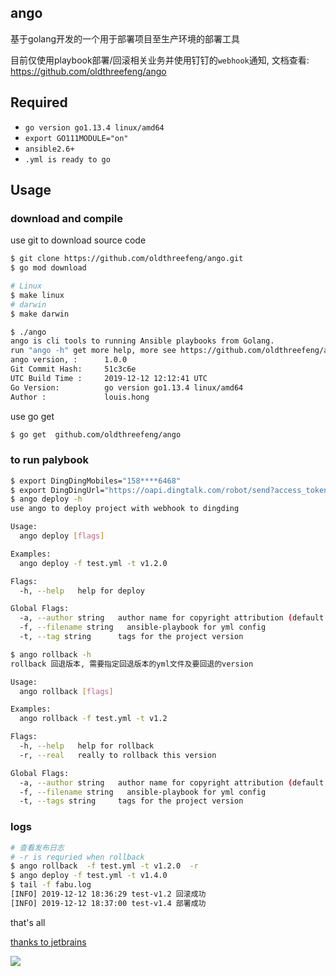 ## ango

基于golang开发的一个用于部署项目至生产环境的部署工具

目前仅使用playbook部署/回滚相关业务并使用钉钉的`webhook`通知, 文档查看: https://github.com/oldthreefeng/ango

## Required

- `go version go1.13.4 linux/amd64`
- `export GO111MODULE="on"`
- `ansible2.6+`
- `.yml is ready to go`

## Usage

### download and compile

use git to download source code

```bash
$ git clone https://github.com/oldthreefeng/ango.git
$ go mod download

# Linux
$ make linux
# darwin
$ make darwin

$ ./ango
ango is cli tools to running Ansible playbooks from Golang.
run "ango -h" get more help, more see https://github.com/oldthreefeng/ango
ango version, :      1.0.0
Git Commit Hash:     51c3c6e
UTC Build Time :     2019-12-12 12:12:41 UTC
Go Version:          go version go1.13.4 linux/amd64
Author :             louis.hong
```

use go get 

```bash
$ go get  github.com/oldthreefeng/ango
```

### to run palybook

```bash
$ export DingDingMobiles="158****6468"
$ export DingDingUrl="https://oapi.dingtalk.com/robot/send?access_token=*****"
$ ango deploy -h 
use ango to deploy project with webhook to dingding

Usage:
  ango deploy [flags]

Examples:
  ango deploy -f test.yml -t v1.2.0

Flags:
  -h, --help   help for deploy

Global Flags:
  -a, --author string   author name for copyright attribution (default "louis.hong")
  -f, --filename string   ansible-playbook for yml config
  -t, --tag string      tags for the project version

$ ango rollback -h
rollback 回退版本, 需要指定回退版本的yml文件及要回退的version

Usage:
  ango rollback [flags]

Examples:
  ango rollback -f test.yml -t v1.2

Flags:
  -h, --help   help for rollback
  -r, --real   really to rollback this version

Global Flags:
  -a, --author string   author name for copyright attribution (default "louis.hong")
  -f, --filename string   ansible-playbook for yml config
  -t, --tags string     tags for the project version
```

### logs

```bash 
# 查看发布日志
# -r is requried when rollback
$ ango rollback  -f test.yml -t v1.2.0  -r
$ ango deploy -f test.yml -t v1.4.0
$ tail -f fabu.log
[INFO] 2019-12-12 18:36:29 test-v1.2 回滚成功
[INFO] 2019-12-12 18:37:00 test-v1.4 部署成功
```

that's all

[thanks to jetbrains](https://www.jetbrains.com/?from=ginuse)

![](https://www.jetbrains.com/company/brand/img/jetbrains_logo.png)

